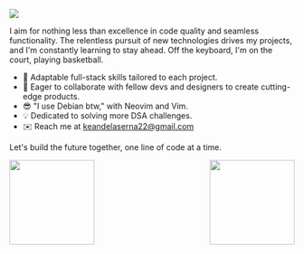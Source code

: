 ![](https://komarev.com/ghpvc/?username=imkurosaki)

I aim for nothing less than excellence in code quality and seamless functionality. The relentless pursuit of new technologies drives my projects, and I'm constantly learning to stay ahead. Off the keyboard, I'm on the court, playing basketball.

- 🎯 Adaptable full-stack skills tailored to each project.
- 🤝 Eager to collaborate with fellow devs and designers to create cutting-edge products.
- 😎 "I use Debian btw," with Neovim and Vim.
- 💡 Dedicated to solving more DSA challenges.
- ✉️ Reach me at keandelaserna22@gmail.com

Let's build the future together, one line of code at a time.
<div style="display: flex; gap: 20px; justify-content: space-between; align-items: flex-start;">
    <img src="https://github-readme-stats.vercel.app/api?username=imkurosaki&show_icons=true&theme=transparent" height="150px" />
    <a href="https://git.io/streak-stats">
        <img src="https://streak-stats.demolab.com?user=imkurosaki&theme=rising-sun&date_format=%5BY%20%5DM%20j&card_width=500&border=EBB502" height="150px" />
    </a>
</div>

